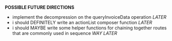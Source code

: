 
**POSSIBLE FUTURE DIRECTIONS**
- implement the decompression on the queryInvoiceData operation *LATER*
- i should DEFINITELY write an actionList composer function *LATER* 
- i should MAYBE write some helper functions for chaining together routes that are commonly used in sequence *WAY LATER*